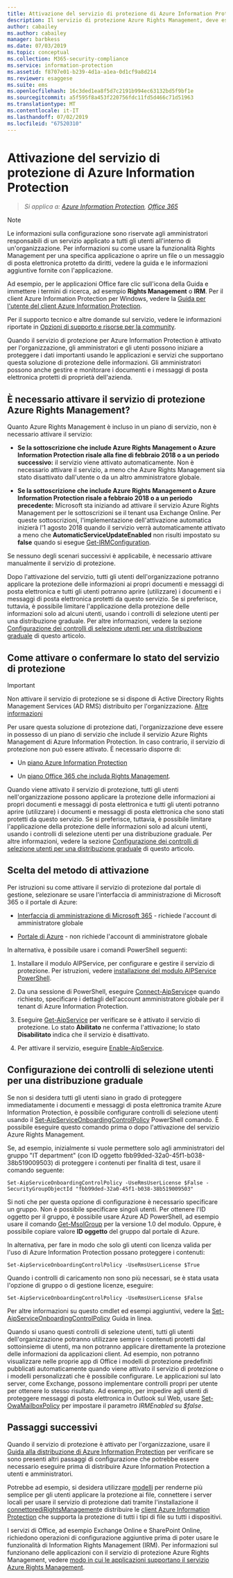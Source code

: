 ```yaml
---
title: Attivazione del servizio di protezione di Azure Information Protection
description: Il servizio di protezione Azure Rights Management, deve essere attivato prima che l'organizzazione possa iniziare a proteggere documenti e messaggi di posta elettronica usando le applicazioni e servizi che supportano questa soluzione di protezione delle informazioni.
author: cabailey
ms.author: cabailey
manager: barbkess
ms.date: 07/03/2019
ms.topic: conceptual
ms.collection: M365-security-compliance
ms.service: information-protection
ms.assetid: f8707e01-b239-4d1a-a1ea-0d1cf9a8d214
ms.reviewer: esaggese
ms.suite: ems
ms.openlocfilehash: 16c3ded1ea8f5d7c2191b994ec63132bd5f9bf1e
ms.sourcegitcommit: a5f595f8a453f220756fdc11fd5d466c71d51963
ms.translationtype: MT
ms.contentlocale: it-IT
ms.lasthandoff: 07/02/2019
ms.locfileid: "67520310"
---
```

# <a name="activating-the-protection-service-from-azure-information-protection"></a>Attivazione del servizio di protezione di Azure Information Protection

>*Si applica a: [Azure Information Protection](https://azure.microsoft.com/pricing/details/information-protection), [Office 365](https://download.microsoft.com/download/E/C/F/ECF42E71-4EC0-48FF-AA00-577AC14D5B5C/Azure_Information_Protection_licensing_datasheet_EN-US.pdf)*

> [!NOTE]
> Le informazioni sulla configurazione sono riservate agli amministratori responsabili di un servizio applicato a tutti gli utenti all'interno di un'organizzazione. Per informazioni su come usare la funzionalità Rights Management per una specifica applicazione o aprire un file o un messaggio di posta elettronica protetto da diritti, vedere la guida e le informazioni aggiuntive fornite con l'applicazione.
>
> Ad esempio, per le applicazioni Office fare clic sull'icona della Guida e immettere i termini di ricerca, ad esempio **Rights Management** o **IRM**. Per il client Azure Information Protection per Windows, vedere la [Guida per l'utente del client Azure Information Protection](./rms-client/client-user-guide.md).
>
> Per il supporto tecnico e altre domande sul servizio, vedere le informazioni riportate in [Opzioni di supporto e risorse per la community](information-support.md#support-options-and-community-resources).

Quando il servizio di protezione per Azure Information Protection è attivato per l'organizzazione, gli amministratori e gli utenti possono iniziare a proteggere i dati importanti usando le applicazioni e servizi che supportano questa soluzione di protezione delle informazioni. Gli amministratori possono anche gestire e monitorare i documenti e i messaggi di posta elettronica protetti di proprietà dell'azienda. 


## <a name="do-you-need-to-activate-the-protection-service-azure-rights-management"></a>È necessario attivare il servizio di protezione Azure Rights Management?

Quanto Azure Rights Management è incluso in un piano di servizio, non è necessario attivare il servizio:

- **Se la sottoscrizione che include Azure Rights Management o Azure Information Protection risale alla fine di febbraio 2018 o a un periodo successivo:** il servizio viene attivato automaticamente. Non è necessario attivare il servizio, a meno che Azure Rights Management sia stato disattivato dall'utente o da un altro amministratore globale.

- **Se la sottoscrizione che include Azure Rights Management o Azure Information Protection risale a febbraio 2018 o a un periodo precedente:** Microsoft sta iniziando ad attivare il servizio Azure Rights Management per le sottoscrizioni se il tenant usa Exchange Online. Per queste sottoscrizioni, l'implementazione dell'attivazione automatica inizierà l'1 agosto 2018 quando il servizio verrà automaticamente attivato a meno che **AutomaticServiceUpdateEnabled** non risulti impostato su **false** quando si esegue [Get-IRMConfiguration](/powershell/module/exchange/encryption-and-certificates/get-irmconfiguration?view=exchange-ps). 

Se nessuno degli scenari successivi è applicabile, è necessario attivare manualmente il servizio di protezione. 

Dopo l'attivazione del servizio, tutti gli utenti dell'organizzazione potranno applicare la protezione delle informazioni ai propri documenti e messaggi di posta elettronica e tutti gli utenti potranno aprire (utilizzare) i documenti e i messaggi di posta elettronica protetti da questo servizio. Se si preferisce, tuttavia, è possibile limitare l'applicazione della protezione delle informazioni solo ad alcuni utenti, usando i controlli di selezione utenti per una distribuzione graduale. Per altre informazioni, vedere la sezione [Configurazione dei controlli di selezione utenti per una distribuzione graduale](#configuring-onboarding-controls-for-a-phased-deployment) di questo articolo.

## <a name="how-to-activate-or-confirm-the-status-of-the-protection-service"></a>Come attivare o confermare lo stato del servizio di protezione 

> [!IMPORTANT]
> Non attivare il servizio di protezione se si dispone di Active Directory Rights Management Services (AD RMS) distribuito per l'organizzazione. [Altre informazioni](prepare-environment-adrms.md)

Per usare questa soluzione di protezione dati, l'organizzazione deve essere in possesso di un piano di servizio che include il servizio Azure Rights Management di Azure Information Protection. In caso contrario, il servizio di protezione non può essere attivato. È necessario disporre di:

- Un [piano Azure Information Protection](https://www.microsoft.com/cloud-platform/azure-information-protection-pricing) 

- Un [piano Office 365 che includa Rights Management](https://download.microsoft.com/download/E/C/F/ECF42E71-4EC0-48FF-AA00-577AC14D5B5C/Azure_Information_Protection_licensing_datasheet_EN-US.pdf).

Quando viene attivato il servizio di protezione, tutti gli utenti nell'organizzazione possono applicare la protezione delle informazioni ai propri documenti e messaggi di posta elettronica e tutti gli utenti potranno aprire (utilizzare) i documenti e messaggi di posta elettronica che sono stati protetti da questo servizio. Se si preferisce, tuttavia, è possibile limitare l'applicazione della protezione delle informazioni solo ad alcuni utenti, usando i controlli di selezione utenti per una distribuzione graduale. Per altre informazioni, vedere la sezione [Configurazione dei controlli di selezione utenti per una distribuzione graduale](#configuring-onboarding-controls-for-a-phased-deployment) di questo articolo.

## <a name="choosing-your-activation-method"></a>Scelta del metodo di attivazione

Per istruzioni su come attivare il servizio di protezione dal portale di gestione, selezionare se usare l'interfaccia di amministrazione di Microsoft 365 o il portale di Azure:

- [Interfaccia di amministrazione di Microsoft 365](activate-office365.md) - richiede l'account di amministratore globale

- [Portale di Azure](activate-azure.md) - non richiede l'account di amministratore globale

In alternativa, è possibile usare i comandi PowerShell seguenti:

1. Installare il modulo AIPService, per configurare e gestire il servizio di protezione. Per istruzioni, vedere [installazione del modulo AIPService PowerShell](install-powershell.md).

2. Da una sessione di PowerShell, eseguire [Connect-AipService](/powershell/module/aipservice/connect-aipservice)e quando richiesto, specificare i dettagli dell'account amministratore globale per il tenant di Azure Information Protection.

3. Eseguire [Get-AipService](/powershell/module/aipservice/get-aipservice) per verificare se è attivato il servizio di protezione. Lo stato **Abilitato** ne conferma l'attivazione; lo stato **Disabilitato** indica che il servizio è disattivato.

4. Per attivare il servizio, eseguire [Enable-AipService](/powershell/module/aipservice/enable-aipservice).

## <a name="configuring-onboarding-controls-for-a-phased-deployment"></a>Configurazione dei controlli di selezione utenti per una distribuzione graduale
Se non si desidera tutti gli utenti siano in grado di proteggere immediatamente i documenti e messaggi di posta elettronica tramite Azure Information Protection, è possibile configurare controlli di selezione utenti usando il [Set-AipServiceOnboardingControlPolicy](/powershell/module/aipservice/set-aipserviceonboardingcontrolpolicy) PowerShell comando. È possibile eseguire questo comando prima o dopo l'attivazione del servizio Azure Rights Management.

Se, ad esempio, inizialmente si vuole permettere solo agli amministratori del gruppo "IT department" (con ID oggetto fbb99ded-32a0-45f1-b038-38b519009503) di proteggere i contenuti per finalità di test, usare il comando seguente:

```
Set-AipServiceOnboardingControlPolicy -UseRmsUserLicense $False -SecurityGroupObjectId "fbb99ded-32a0-45f1-b038-38b519009503"
```

Si noti che per questa opzione di configurazione è necessario specificare un gruppo. Non è possibile specificare singoli utenti. Per ottenere l'ID oggetto per il gruppo, è possibile usare Azure AD PowerShell, ad esempio usare il comando [Get-MsolGroup](/powershell/msonline/v1/get-msolgroup) per la versione 1.0 del modulo. Oppure, è possibile copiare valore **ID oggetto** del gruppo dal portale di Azure.

In alternativa, per fare in modo che solo gli utenti con licenza valida per l'uso di Azure Information Protection possano proteggere i contenuti:

```
Set-AipServiceOnboardingControlPolicy -UseRmsUserLicense $True
```

Quando i controlli di caricamento non sono più necessari, se è stata usata l'opzione di gruppo o di gestione licenze, eseguire:

```
Set-AipServiceOnboardingControlPolicy -UseRmsUserLicense $False
```

Per altre informazioni su questo cmdlet ed esempi aggiuntivi, vedere la [Set-AipServiceOnboardingControlPolicy](/powershell/module/aipservice/set-aipserviceonboardingcontrolpolicy) Guida in linea.

Quando si usano questi controlli di selezione utenti, tutti gli utenti dell'organizzazione potranno utilizzare sempre i contenuti protetti dal sottoinsieme di utenti, ma non potranno applicare direttamente la protezione delle informazioni da applicazioni client. Ad esempio, non potranno visualizzare nelle proprie app di Office i modelli di protezione predefiniti pubblicati automaticamente quando viene attivato il servizio di protezione o i modelli personalizzati che è possibile configurare. Le applicazioni sul lato server, come Exchange, possono implementare controlli propri per utente per ottenere lo stesso risultato. Ad esempio, per impedire agli utenti di proteggere messaggi di posta elettronica in Outlook sul Web, usare [Set-OwaMailboxPolicy](/powershell/module/exchange/client-access/set-owamailboxpolicy?view=exchange-ps) per impostare il parametro *IRMEnabled* su *$false*.


## <a name="next-steps"></a>Passaggi successivi
Quando il servizio di protezione è attivato per l'organizzazione, usare il [Guida alla distribuzione di Azure Information Protection](deployment-roadmap.md) per verificare se sono presenti altri passaggi di configurazione che potrebbe essere necessario eseguire prima di distribuire Azure Information Protection a utenti e amministratori. 

Potrebbe ad esempio, si desidera utilizzare [modelli](configure-policy-templates.md) per renderne più semplice per gli utenti applicare la protezione ai file, connettere i server locali per usare il servizio di protezione dati tramite l'installazione il [connettorediRightsManagement](deploy-rms-connector.md)e distribuire le [client Azure Information Protection](./rms-client/aip-client.md) che supporta la protezione di tutti i tipi di file su tutti i dispositivi. 

I servizi di Office, ad esempio Exchange Online e SharePoint Online, richiedono operazioni di configurazione aggiuntive prima di poter usare le funzionalità di Information Rights Management (IRM). Per informazioni sul funzionano delle applicazioni con il servizio di protezione Azure Rights Management, vedere [modo in cui le applicazioni supportano il servizio Azure Rights Management](applications-support.md).

